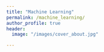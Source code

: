 ```yaml
---
title: "Machine Learning"
permalink: /machine_learning/
author_profile: true
header:
  image: "/images/cover_about.jpg"

---
```

